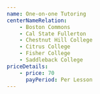```yaml
---
name: One-on-one Tutoring
centerNameRelation:
    - Boston Commons
    - Cal State Fullerton
    - Chestnut Hill College
    - Citrus College
    - Fisher College
    - Saddleback College
priceDetails:
    - price: 70
      payPeriod: Per Lesson
---
```

